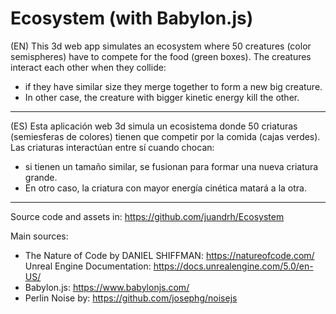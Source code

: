 # Ecosystem (with Babylon.js)

(EN) This 3d web app simulates an ecosystem where 50 creatures (color semispheres) have to compete for the food (green boxes).
The creatures interact each other when they collide:
- if they have similar size they merge together to form a new big creature.
- In other case, the creature with bigger kinetic energy kill the other.

---------------------------------------------------------

(ES) Esta aplicación web 3d simula un ecosistema donde 50 criaturas (semiesferas de colores) tienen que competir por la comida (cajas verdes).
Las criaturas interactúan entre sí cuando chocan:
- si tienen un tamaño similar, se fusionan para formar una nueva criatura grande.
- En otro caso, la criatura con mayor energía cinética matará a la otra.

---------------------------------------------------------

Source code and assets in: https://github.com/juandrh/Ecosystem

Main sources:
- The Nature of Code by DANIEL SHIFFMAN: https://natureofcode.com/ Unreal Engine Documentation: https://docs.unrealengine.com/5.0/en-US/
- Babylon.js: https://www.babylonjs.com/
- Perlin Noise by: https://github.com/josephg/noisejs

